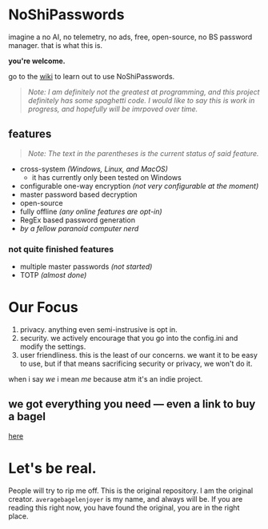 # NoShiPasswords
imagine a no AI, no telemetry, no ads, free, open-source, no BS password manager. that is what this is.

**you're welcome.**

go to the [wiki](https://github.com/averagebagelenjoyer/NoShiPasswords/wiki/User-Guide) to learn out to use NoShiPasswords.

> *Note: I am definitely not the greatest at programming, and this project definitely has some spaghetti code. I would like to say this is work in progress, and hopefully will be imrpoved over time.*

## features
> *Note: The text in the parentheses is the current status of said feature.*

- cross-system *(Windows, Linux, and MacOS)*
  - it has currently only been tested on Windows
- configurable one-way encryption *(not very configurable at the moment)*
- master password based decryption
- open-source
- fully offline *(any online features are opt-in)*
- RegEx based password generation
- *by a fellow paranoid computer nerd*

<!-- ### it's *your* password manager. everything after this is opt-in (this is commented because rn there isn't anything in this section) -->

### not quite finished features
- multiple master passwords *(not started)*
- TOTP *(almost done)*

# Our Focus
1. privacy. anything even semi-instrusive is opt in.
2. security. we actively encourage that you go into the config.ini and modify the settings.
3. user friendliness. this is the least of our concerns. we want it to be easy to use, but if that means sacrificing security or privacy, we won't do it.

when i say *we* i mean *me* because atm it's an indie project.

## we got everything you need — even a link to buy a bagel
[here](https://www.hero.co/products/everything-bagel/)

# Let's be real.
People will try to rip me off. This is the original repository. I am the original creator. `averagebagelenjoyer` is my name, and always will be. If you are reading this right now, you have found the original, you are in the right place.
